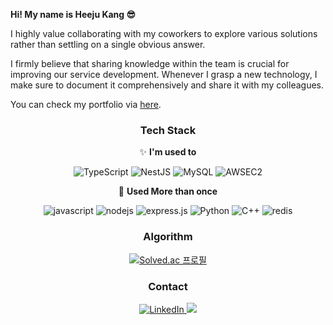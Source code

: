 **Hi! My name is Heeju Kang 😎**

I highly value collaborating with my coworkers to explore various solutions rather than settling on a single obvious answer.

I firmly believe that sharing knowledge within the team is crucial for improving our service development. Whenever I grasp a new technology, I make sure to document it comprehensively and share it with my colleagues.



You can check my portfolio via [here](https://kang-heeju.github.io/docs/Kangheeju).



<div align="center">

### Tech Stack 

✨ **I'm used to**

  ![TypeScript](https://img.shields.io/badge/typescript-%23007ACC.svg?style=for-the-badge&logo=typescript&logoColor=white) ![NestJS](https://img.shields.io/badge/nestjs-%23E0234E.svg?style=for-the-badge&logo=nestjs&logoColor=white) <img alt="MySQL" src ="https://img.shields.io/badge/MySQL-005C84?style=for-the-badge&logo=mysql&logoColor=white"/>  <img src="https://img.shields.io/badge/AWS-FF9900.svg?style=for-the-badge&logo=Amazon&logoColor=white" alt="AWSEC2">    



💫 **Used More than once**

<img alt="javascript" src ="https://img.shields.io/badge/JavaScript-F7DF1E?style=for-the-badge&logo=javascript&logoColor=black"/> <img alt="nodejs" src ="https://img.shields.io/badge/Node.js-43853D?style=for-the-badge&logo=node.js&logoColor=white"/> <img alt="express.js" src ="https://img.shields.io/badge/Express.js-404D59?style=for-the-badge"/> <img alt="Python" src ="https://img.shields.io/badge/Python-3776AB?style=for-the-badge&logo=python&logoColor=white"/>  <img alt="C++" src ="https://img.shields.io/badge/C++-00599C?style=for-the-badge&logo=Cplusplus&logoColor=white"/>  <img alt="redis" src ="https://img.shields.io/badge/redis-FF4438?style=for-the-badge&logo=redis&logoColor=white"/>



### Algorithm
[![Solved.ac
프로필](http://mazassumnida.wtf/api/v2/generate_badge?boj=hjkang0107)](https://solved.ac/hjkang0107)

### Contact
<a href="https://www.linkedin.com/in/heeju-kang" target="_blank">
    <img src="https://img.shields.io/badge/LinkedIn-00AAFF?style=flat-square&logo=LinkedIn&logoColor=white" alt="LinkedIn"/>
</a>
<a href="mailto:sol031988@gmail.com"><img src="https://img.shields.io/badge/gmail-EA4335?style=flat-square&logo=Gmail&logoColor=white&link=mailto:sol031988@gmail.com"/></a>

</div>

